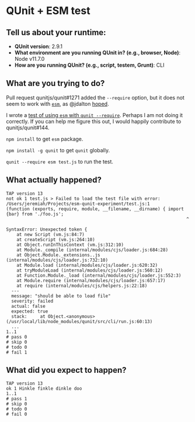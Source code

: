 # QUnit + ESM test

## Tell us about your runtime:

* **QUnit version**: 2.9.1
* **What environment are you running QUnit in? (e.g., browser, Node)**: Node v11.7.0
* **How are you running QUnit? (e.g., script, testem, Grunt)**: CLI

## What are you trying to do?

Pull request qunitjs/qunit#1271 added the `--require` option, but it does not seem to work with [`esm`](https://www.npmjs.com/package/esm), as @jdalton [hoped](https://github.com/qunitjs/qunit/pull/1271#issuecomment-376379279).

I wrote a [test of using `esm` with `qunit --require`](https://github.com/jeremiahlee/esm-qunit-experiment). Perhaps I am not doing it correctly. If you can help me figure this out, I would happily contribute to qunitjs/qunit#144.

`npm install` to get `esm` package.

`npm install -g qunit` to get `qunit` globally.

`qunit --require esm test.js` to run the test.

## What actually happened?

```
TAP version 13
not ok 1 test.js > Failed to load the test file with error:
/Users/jeremiah/Projects/esm-qunit-experiment/test.js:1
(function (exports, require, module, __filename, __dirname) { import {bar} from './foo.js';
                                                                     ^

SyntaxError: Unexpected token {
    at new Script (vm.js:84:7)
    at createScript (vm.js:264:10)
    at Object.runInThisContext (vm.js:312:10)
    at Module._compile (internal/modules/cjs/loader.js:684:28)
    at Object.Module._extensions..js (internal/modules/cjs/loader.js:732:10)
    at Module.load (internal/modules/cjs/loader.js:620:32)
    at tryModuleLoad (internal/modules/cjs/loader.js:560:12)
    at Function.Module._load (internal/modules/cjs/loader.js:552:3)
    at Module.require (internal/modules/cjs/loader.js:657:17)
    at require (internal/modules/cjs/helpers.js:22:18)
  ---
  message: "should be able to load file"
  severity: failed
  actual: false
  expected: true
  stack:     at Object.<anonymous> (/usr/local/lib/node_modules/qunit/src/cli/run.js:60:13)
  ...
1..1
# pass 0
# skip 0
# todo 0
# fail 1
```

## What did you expect to happen?

```
TAP version 13
ok 1 Hinkle finkle dinkle doo
1..1
# pass 1
# skip 0
# todo 0
# fail 0
```




